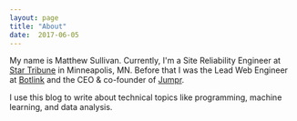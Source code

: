 ```yaml
---
layout: page
title: "About"
date:  2017-06-05
---
```


My name is Matthew Sullivan.
Currently, I'm a Site Reliability Engineer at [Star Tribune](http://www.startribune.com) in Minneapolis, MN.
Before that I was the Lead Web Engineer at [Botlink](https://botlink.com) and the CEO & co-founder of [Jumpr](http://jumpr.it).

I use this blog to write about technical topics like programming, machine learning, and data analysis.
